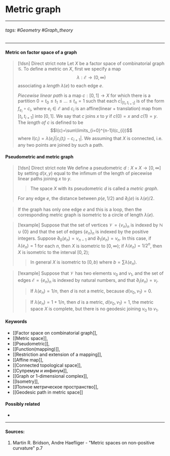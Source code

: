 # Metric graph
***
###### tags: #Geometry #Graph_theory  
***
#### Metric on factor space of a graph
>[!dsn] Direct strict note
>Let $X$ be a factor space of combinatorial graph $\mathcal{G}$. To define a metric on $X$, first we specify a map $$\lambda:\mathcal{E}\to(0,\infty)$$ associating a *length* $\lambda(e)$ to each edge $e$.
>
>*Piecewise linear path* is a map $c:[0,1]\to X$ for which there is a partition $0=t_{0}\le t_{1}\le\dots\le t_{n}=1$ such that each $c|_{[t_{i},t_{i+1}]}$ is of the form $f_{e_{i}}\circ c_{i}$, where $e_{i}\in\mathcal{E}$ and $c_{i}$ is an affine(linear + translation) map from $[t_{i},t_{i+1}]$ into $[0,1]$.
>We say that $c$ joins $x$ to $y$ if $c(0)=x$ and $c(1)=y$. The *length of* $c$ is defined to be $$l(c)=\sum\limits_{i=0}^{n-1}l(c_{i})$$ where $l(c_{i})=\lambda(e_{i})|c_{i}(t_{i})-c_{i+1}|$. We assuming that $X$ is connected, i.e. any two points are joined by such a path.

#### Pseudometric and metric graph
>[!dsn] Direct strict note
>We define a pseudometric $d:X\times X\to[0,\infty]$ by setting $d(x,y)$ equal to the infimum of the length of piecewise linear paths joining $x$ to $y$. 
>
>>The space $X$ with its pseudometric $d$ is called a *metric graph*.
>
>For any edge $e$, the distance between $p(e,1/2)$ and $\partial_{i}(e)$ is $\lambda(e)/2$.

>If the graph has only one edge $e$ and this is a loop, then the corresponding metric graph is isometric to a circle of length $\lambda(e)$.

>[!example]
>Suppose that the set of vertices $\mathcal{V}=\{v_{n}\}_{n}$ is indexed by $\mathbb{N}\cup\{0\}$ and that the set of edges $\{e_{n}\}_{n}$ is indexed by the positive integers. Suppose $\partial_{0}(e_{n})=v_{n-1}$ and $\partial_{1}(e_{n})=v_{n}$. In this case, if $\lambda(e_{n})=1$ for each $n$, then $X$ is isometric to $[0,\infty)$; if $\lambda(e_{n})=1/2^{n}$, then $X$ is isometric to the interval $[0,2)$; 
>>In general $X$ is isometric to $[0,b)$ where $b=\sum\lambda(e_{n})$.

>[!example]
>Suppose that $\mathcal{V}$ has two elements $v_{0}$ and $v_{1}$, and the set of edges $\mathcal{E}=\{e_{n}\}_{n}$ is indexed by natural numbers, and that $\partial_{i}(e_{n})=v_{i}$.
>> If $\lambda(e_{n})=1/n$, then $d$ is not a metric, because $d(v_{0},v_{1})=0$.
>
>>If $\lambda(e_{n})=1+1/n$, then $d$ is a metric, $d(v_{0},v_{1})=1$, the metric space $X$ is complete, but there is no geodesic joining $v_{0}$ to $v_{1}$. 
#### Keywords
- [[Factor space on combinatorial graph]],
- [[Metric space]],
- [[Pseudometric]],
- [[Function(mapping)]],
- [[Restriction and extension of a mapping]],
- [[Affine map]],
- [[Connected topological space]],
- [[Супремум и инфинум]],
- [[Graph or 1-dimensional complex]],
- [[Isometry]],
- [[Полное метрическое пространство]],
- [[Geodesic path in metric space]]
#### Possibly related
- 
***
#### Sources:
1. Martin R. Bridson, Andre Haefliger - "Metric spaces on non-positive curvature" p.7